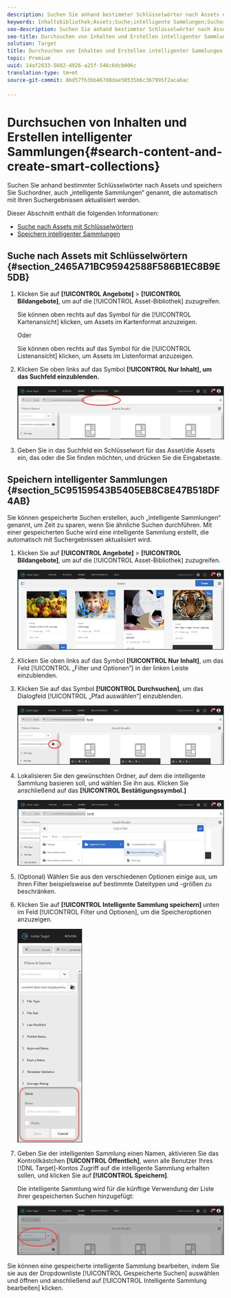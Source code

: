 ```yaml
---
description: Suchen Sie anhand bestimmter Schlüsselwörter nach Assets und speichern Sie Suchordner, auch „intelligente Sammlungen“ genannt, die automatisch mit Ihren Suchergebnissen aktualisiert werden.
keywords: Inhaltsbibliothek;Assets;Suche;intelligente Sammlungen;Suchordner;Filter
seo-description: Suchen Sie anhand bestimmter Schlüsselwörter nach Assets und speichern Sie Suchordner, auch „intelligente Sammlungen“ genannt, die automatisch mit Ihren Suchergebnissen aktualisiert werden.
seo-title: Durchsuchen von Inhalten und Erstellen intelligenter Sammlungen
solution: Target
title: Durchsuchen von Inhalten und Erstellen intelligenter Sammlungen
topic: Premium
uuid: 14af2833-5602-4926-a25f-546c6dcb006c
translation-type: tm+mt
source-git-commit: 8bd57fb3bb467d8dae50535b6c367995f2acabac

---
```



# Durchsuchen von Inhalten und Erstellen intelligenter Sammlungen{#search-content-and-create-smart-collections}

Suchen Sie anhand bestimmter Schlüsselwörter nach Assets und speichern Sie Suchordner, auch „intelligente Sammlungen“ genannt, die automatisch mit Ihren Suchergebnissen aktualisiert werden.

Dieser Abschnitt enthält die folgenden Informationen:

* [Suche nach Assets mit Schlüsselwörtern ](../../c-experiences/c-manage-content/filter-and-search-content.md#section_2465A71BC95942588F586B1EC8B9E5DB)
* [Speichern intelligenter Sammlungen ](../../c-experiences/c-manage-content/filter-and-search-content.md#section_5C95159543B5405EB8C8E47B518DF4AB)

## Suche nach Assets mit Schlüsselwörtern {#section_2465A71BC95942588F586B1EC8B9E5DB}

1. Klicken Sie auf **[!UICONTROL Angebote]** &gt; **[!UICONTROL Bildangebote]**, um auf die [!UICONTROL Asset-Bibliothek] zuzugreifen.

   Sie können oben rechts auf das Symbol für die [!UICONTROL Kartenansicht] klicken, um Assets im Kartenformat anzuzeigen.

   Oder

   Sie können oben rechts auf das Symbol für die [!UICONTROL Listenansicht] klicken, um Assets im Listenformat anzuzeigen.

1. Klicken Sie oben links auf das Symbol **[!UICONTROL Nur Inhalt], um das Suchfeld einzublenden.**

   ![](assets/search_assets.png)

1. Geben Sie in das Suchfeld ein Schlüsselwort für das Asset/die Assets ein, das oder die Sie finden möchten, und drücken Sie die Eingabetaste.

## Speichern intelligenter Sammlungen {#section_5C95159543B5405EB8C8E47B518DF4AB}

Sie können gespeicherte Suchen erstellen, auch „intelligente Sammlungen“ genannt, um Zeit zu sparen, wenn Sie ähnliche Suchen durchführen. Mit einer gespeicherten Suche wird eine intelligente Sammlung erstellt, die automatisch mit Suchergebnissen aktualisiert wird.

1. Klicken Sie auf **[!UICONTROL Angebote]** &gt; **[!UICONTROL Bildangebote]**, um auf die [!UICONTROL Asset-Bibliothek] zuzugreifen.

   ![](assets/content.png)

1. Klicken Sie oben links auf das Symbol **[!UICONTROL Nur Inhalt]**, um das Feld [!UICONTROL „Filter und Optionen“] in der linken Leiste einzublenden.
1. Klicken Sie auf das Symbol **[!UICONTROL Durchsuchen]**, um das Dialogfeld [!UICONTROL „Pfad auswählen“] einzublenden.

   ![](assets/browse_folders.png)

1. Lokalisieren Sie den gewünschten Ordner, auf dem die intelligente Sammlung basieren soll, und wählen Sie ihn aus. Klicken Sie anschließend auf das **[!UICONTROL Bestätigungssymbol.]**

   ![](assets/browse_folders2.png)

1. (Optional) Wählen Sie aus den verschiedenen Optionen einige aus, um Ihren Filter beispielsweise auf bestimmte Dateitypen und -größen zu beschränken.
1. Klicken Sie auf **[!UICONTROL Intelligente Sammlung speichern]** unten im Feld [!UICONTROL Filter und Optionen], um die Speicheroptionen anzuzeigen.

   ![](assets/save_smart_collection_options.png)

1. Geben Sie der intelligenten Sammlung einen Namen, aktivieren Sie das Kontrollkästchen **[!UICONTROL Öffentlich]**, wenn alle Benutzer Ihres [!DNL Target]-Kontos Zugriff auf die intelligente Sammlung erhalten sollen, und klicken Sie auf **[!UICONTROL Speichern]**.

   Die intelligente Sammlung wird für die künftige Verwendung der Liste Ihrer gespeicherten Suchen hinzugefügt:

   ![](assets/saved_smart_collection.png)

Sie können eine gespeicherte intelligente Sammlung bearbeiten, indem Sie sie aus der Dropdownliste [!UICONTROL Gespeicherte Suchen] auswählen und öffnen und anschließend auf [!UICONTROL Intelligente Sammlung bearbeiten] klicken.
